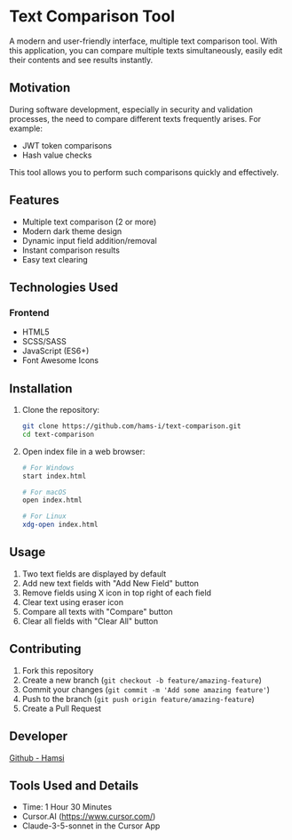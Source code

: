 # Text Comparison Tool

A modern and user-friendly interface, multiple text comparison tool. With this application, you can compare multiple texts simultaneously, easily edit their contents and see results instantly.

## Motivation

During software development, especially in security and validation processes, the need to compare different texts frequently arises. For example:
- JWT token comparisons  
- Hash value checks

This tool allows you to perform such comparisons quickly and effectively.

## Features

- Multiple text comparison (2 or more)
- Modern dark theme design
- Dynamic input field addition/removal
- Instant comparison results
- Easy text clearing

## Technologies Used

### Frontend
- HTML5
- SCSS/SASS  
- JavaScript (ES6+)
- Font Awesome Icons

## Installation

1. Clone the repository:
   ```bash
   git clone https://github.com/hams-i/text-comparison.git
   cd text-comparison
   ```

2. Open index file in a web browser:
   ```bash
   # For Windows
   start index.html
   
   # For macOS
   open index.html
   
   # For Linux
   xdg-open index.html
   ```

## Usage

1. Two text fields are displayed by default
2. Add new text fields with "Add New Field" button
3. Remove fields using X icon in top right of each field
4. Clear text using eraser icon
5. Compare all texts with "Compare" button
6. Clear all fields with "Clear All" button

## Contributing

1. Fork this repository
2. Create a new branch (`git checkout -b feature/amazing-feature`)
3. Commit your changes (`git commit -m 'Add some amazing feature'`)
4. Push to the branch (`git push origin feature/amazing-feature`)
5. Create a Pull Request

## Developer

[Github - Hamsi](https://github.com/hams-i)

## Tools Used and Details

- Time: 1 Hour 30 Minutes
- Cursor.AI (https://www.cursor.com/)
- Claude-3-5-sonnet in the Cursor App